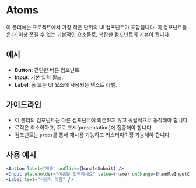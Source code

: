 # Atoms

이 폴더에는 프로젝트에서 가장 작은 단위의 UI 컴포넌트가 포함됩니다. 이 컴포넌트들은 더 이상 쪼갤 수 없는 기본적인 요소들로, 복잡한 컴포넌트의 기본이 됩니다.

## 예시
- **Button**: 간단한 버튼 컴포넌트.
- **Input**: 기본 입력 필드.
- **Label**: 폼 또는 UI 요소에 사용되는 텍스트 라벨.

## 가이드라인
- 이 폴더의 컴포넌트는 다른 컴포넌트에 의존하지 않고 독립적으로 동작해야 합니다.
- 로직은 최소화하고, 주로 표시(presentation)에 집중해야 합니다.
- 컴포넌트는 `props`를 통해 재사용 가능하고 커스터마이징 가능해야 합니다.

## 사용 예시
```jsx
<Button label="제출" onClick={handleSubmit} />
<Input placeholder="이름을 입력하세요" value={name} onChange={handleInputChange} />
<Label text="사용자 이름" />
